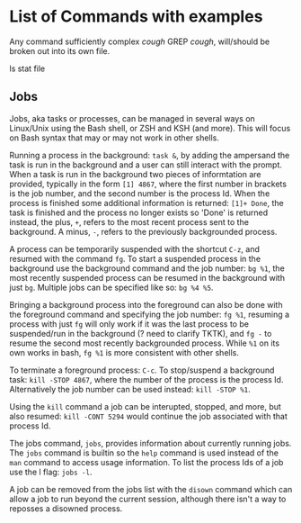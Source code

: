 # List of Commands with examples

Any command sufficiently complex *cough* GREP *cough*, will/should be broken out into its own file.

ls
stat
file

## Jobs

Jobs, aka tasks or processes, can be managed in several ways on Linux/Unix using the Bash shell, or ZSH and KSH (and more). This will focus on Bash syntax that may or may not work in other shells.

Running a process in the background: `task &`, by adding the ampersand the task is run in the background and a user can still interact with the prompt. When a task is run in the background two pieces of informtation are provided, typically in the form `[1] 4867`, where the first number in brackets is the job number, and the second number is the process Id. When the process is finished some additional information is returned: `[1]+ Done`, the task is finished and the process no longer exists so 'Done' is returned instead, the plus, `+`, refers to the most recent process sent to the background. A minus, `-`, refers to the previously backgrounded process.

A process can be temporarily suspended with the shortcut `C-z`, and resumed with the command `fg`. To start a suspended process in the background use the background command and the job number: `bg %1`, the most recently suspended process can be resumed in the background with just `bg`. Multiple jobs can be specified like so: `bg %4 %5`.

Bringing a background process into the foreground can also be done with the foreground command and specifying the job number: `fg %1`, resuming a process with just `fg` will only work if it was the last process to be suspended/run in the background (? need to clarify TKTK), and `fg -` to resume the second most recently backgrounded process. While `%1` on its own works in bash, `fg %1` is more consistent with other shells.

To terminate a foreground process: `C-c`. To stop/suspend a background task: `kill -STOP 4867`, where the number of the process is the process Id. Alternatively the job number can be used instead: `kill -STOP %1`.

Using the `kill` command a job can be interupted, stopped, and more, but also resumed: `kill -CONT 5294` would continue the job associated with that process Id.

The jobs command, `jobs`, provides information about currently running jobs. The `jobs` command is builtin so the `help` command is used instead of the `man` command to access usage information. To list the process Ids of a job use the l flag: `jobs -l`.

A job can be removed from the jobs list with the `disown` command which can allow a job to run beyond the current session, although there isn't a way to reposses a disowned process.